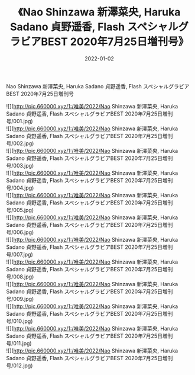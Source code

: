 ﻿---
layout: post
title:  《Nao Shinzawa 新澤菜央, Haruka Sadano 貞野遥香, Flash スペシャルグラビアBEST 2020年7月25日増刊号》
date:   2022-01-02
img: http://pic.660000.xyz/1:/唯美/2022/Nao Shinzawa 新澤菜央, Haruka Sadano 貞野遥香, Flash スペシャルグラビアBEST 2020年7月25日増刊号/000.jpg
categories: [美女, 清纯, 唯美]
---

Nao Shinzawa 新澤菜央, Haruka Sadano 貞野遥香, Flash スペシャルグラビアBEST 2020年7月25日増刊号

  ![](http://pic.660000.xyz/1:/唯美/2022/Nao Shinzawa 新澤菜央, Haruka Sadano 貞野遥香, Flash スペシャルグラビアBEST 2020年7月25日増刊号/001.jpg) <br> ![](http://pic.660000.xyz/1:/唯美/2022/Nao Shinzawa 新澤菜央, Haruka Sadano 貞野遥香, Flash スペシャルグラビアBEST 2020年7月25日増刊号/002.jpg) <br> ![](http://pic.660000.xyz/1:/唯美/2022/Nao Shinzawa 新澤菜央, Haruka Sadano 貞野遥香, Flash スペシャルグラビアBEST 2020年7月25日増刊号/003.jpg) <br> ![](http://pic.660000.xyz/1:/唯美/2022/Nao Shinzawa 新澤菜央, Haruka Sadano 貞野遥香, Flash スペシャルグラビアBEST 2020年7月25日増刊号/004.jpg) <br> ![](http://pic.660000.xyz/1:/唯美/2022/Nao Shinzawa 新澤菜央, Haruka Sadano 貞野遥香, Flash スペシャルグラビアBEST 2020年7月25日増刊号/005.jpg) <br> ![](http://pic.660000.xyz/1:/唯美/2022/Nao Shinzawa 新澤菜央, Haruka Sadano 貞野遥香, Flash スペシャルグラビアBEST 2020年7月25日増刊号/006.jpg) <br> ![](http://pic.660000.xyz/1:/唯美/2022/Nao Shinzawa 新澤菜央, Haruka Sadano 貞野遥香, Flash スペシャルグラビアBEST 2020年7月25日増刊号/007.jpg) <br> ![](http://pic.660000.xyz/1:/唯美/2022/Nao Shinzawa 新澤菜央, Haruka Sadano 貞野遥香, Flash スペシャルグラビアBEST 2020年7月25日増刊号/008.jpg) <br> ![](http://pic.660000.xyz/1:/唯美/2022/Nao Shinzawa 新澤菜央, Haruka Sadano 貞野遥香, Flash スペシャルグラビアBEST 2020年7月25日増刊号/009.jpg) <br> ![](http://pic.660000.xyz/1:/唯美/2022/Nao Shinzawa 新澤菜央, Haruka Sadano 貞野遥香, Flash スペシャルグラビアBEST 2020年7月25日増刊号/010.jpg) <br> ![](http://pic.660000.xyz/1:/唯美/2022/Nao Shinzawa 新澤菜央, Haruka Sadano 貞野遥香, Flash スペシャルグラビアBEST 2020年7月25日増刊号/011.jpg) <br> ![](http://pic.660000.xyz/1:/唯美/2022/Nao Shinzawa 新澤菜央, Haruka Sadano 貞野遥香, Flash スペシャルグラビアBEST 2020年7月25日増刊号/012.jpg) <br>